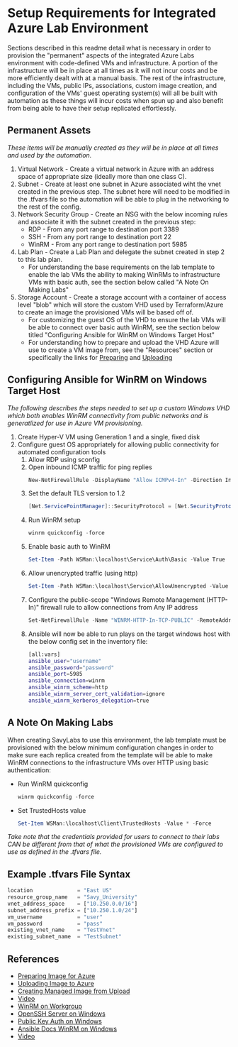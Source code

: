 # Setup Requirements for Integrated Azure Lab Environment

Sections described in this readme detail what is necessary in order to provision the "permanent" aspects of the integrated Azure Labs environment with code-defined VMs and infrastructure.  A portion of the infrastructure will be in place at all times as it will not incur costs and be more efficiently dealt with at a manual basis.  The rest of the infrastructure, including the VMs, public IPs, associations, custom image creation, and configuration of the VMs' guest operating system(s) will all be built with automation as these things will incur costs when spun up and also benefit from being able to have their setup replicated effortlessly.

## Permanent Assets

*These items will be manually created as they will be in place at all times and used by the automation.*

1. Virtual Network - Create a virtual network in Azure with an address space of appropriate size (ideally more than one class C).
2. Subnet - Create at least one subnet in Azure associated wiht the vnet created in the previous step.  The subnet here will need to be modified in the .tfvars file so the automation will be able to plug in the networking to the rest of the config.
3. Network Security Group - Create an NSG with the below incoming rules and associate it with the subnet created in the previous step:
   - RDP - From any port range to destination port 3389
   - SSH - From any port range to destination port 22
   - WinRM - From any port range to destination port 5985
4. Lab Plan - Create a Lab Plan and delegate the subnet created in step 2 to this lab plan.
   - For understanding the base requirements on the lab template to enable the lab VMs the ability to making WinRMs to infrastructure VMs with basic auth, see the section below called "A Note On Making Labs"
5. Storage Account - Create a storage account with a container of access level "blob" which will store the custom VHD used by Terraform/Azure to create an image the provisioned VMs will be based off of.
   - For customizing the guest OS of the VHD to ensure the lab VMs will be able to connect over basic auth WinRM, see the section below titled "Configuring Ansible for WinRM on Windows Target Host"
   - For understanding how to prepare and upload the VHD Azure will use to create a VM image from, see the "Resources" section or specifically the links for [Preparing](https://docs.microsoft.com/en-us/azure/virtual-machines/windows/prepare-for-upload-vhd-image) and [Uploading](https://docs.microsoft.com/en-us/previous-versions/azure/virtual-machines/windows/sa-upload-generalized)

## Configuring Ansible for WinRM on Windows Target Host

*The following describes the steps needed to set up a custom Windows VHD which both enables WinRM connectivity from public networks and is generatlized for use in Azure VM provisioning.*

1. Create Hyper-V VM using Generation 1 and a single, fixed disk
2. Configure guest OS appropriately for allowing public connectivity for automated configuration tools
   1. Allow RDP using sconfig
   2. Open inbound ICMP traffic for ping replies
       ```PowerShell
       New-NetFirewallRule -DisplayName "Allow ICMPv4-In" -Direction Inbound -Protocol ICMPv4 -Action Allow
       ```
   3. Set the default TLS version to 1.2
      ```PowerShell
      [Net.ServicePointManager]::SecurityProtocol = [Net.SecurityProtocolType]::Tls12
      ```
   4. Run WinRM setup
      ```PowerShell
      winrm quickconfig -force
      ```
   5. Enable basic auth to WinRM
      ```PowerShell
      Set-Item -Path WSMan:\localhost\Service\Auth\Basic -Value True
      ```
   6. Allow unencrypted traffic (using http)
      ```PowerShell
      Set-Item -Path WSMan:\localhost\Service\AllowUnencrypted -Value True
      ```
   7. Configure the public-scope "Windows Remote Management (HTTP-In)" firewall rule to allow connections from Any IP address
      ```PowerShell
      Set-NetFirewallRule -Name "WINRM-HTTP-In-TCP-PUBLIC" -RemoteAddress "Any"
      ```
   8. Ansible will now be able to run plays on the target windows host with the below config set in the inventory file:
      ```Bash
      [all:vars]
      ansible_user="username"
      ansible_password="password"
      ansible_port=5985
      ansible_connection=winrm
      ansible_winrm_scheme=http
      ansible_winrm_server_cert_validation=ignore
      ansible_winrm_kerberos_delegation=true
      ```

## A Note On Making Labs

When creating SavyLabs to use this environment, the lab template must be provisioned with the below minimum configuration changes in order to make sure each replica created from the template will be able to make WinRM connections to the infrastructure VMs over HTTP using basic authentication:

- Run WinRM quickconfig
    ```PowerShell
    winrm quickconfig -force
    ```
- Set TrustedHosts value
    ```PowerShell
    Set-Item WSMan:\localhost\Client\TrustedHosts -Value * -Force
    ```

*Take note that the credentials provided for users to connect to their labs CAN be different from that of what the provisioned VMs are configured to use as defined in the .tfvars file.*

## Example .tfvars File Syntax

```Terraform
location              = "East US"
resource_group_name   = "Savy_University"
vnet_address_space    = ["10.250.0.0/16"]
subnet_address_prefix = ["10.250.1.0/24"]
vm_username           = "user"
vm_password           = "pass"
existing_vnet_name    = "TestVnet"
existing_subnet_name  = "TestSubnet"
```

## References
- [Preparing Image for Azure](https://docs.microsoft.com/en-us/azure/virtual-machines/windows/prepare-for-upload-vhd-image)
- [Uploading Image to  Azure](https://docs.microsoft.com/en-us/previous-versions/azure/virtual-machines/windows/sa-upload-generalized)
- [Creating Managed Image from Upload](https://www.c-sharpcorner.com/article/creating-an-azure-vm-from-the-vhdxvhd-file/)
- [Video](https://www.youtube.com/watch?v=_b5T-dPpd00)
- [WinRM on Workgroup](https://woshub.com/using-psremoting-winrm-non-domain-workgroup/)
- [OpenSSH Server on Windows](https://woshub.com/connect-to-windows-via-ssh/)
- [Public Key Auth on Windows](https://woshub.com/using-ssh-key-based-authentication-on-windows/)
- [Ansible Docs WinRM on Windows](https://docs.ansible.com/ansible/latest/os_guide/windows_setup.html#setup-winrm-listener)
- [Video](https://www.youtube.com/watch?v=aPN18jLRkJI)